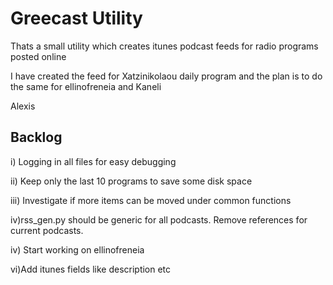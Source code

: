 Greecast Utility
==================

Thats a small utility which creates itunes podcast feeds for radio programs posted online

I have created the feed for Xatzinikolaou daily program and the plan is to do the same for ellinofreneia and Kaneli

Alexis

Backlog
-----------
i) Logging in all files for easy debugging

ii) Keep only the last 10 programs to save some disk space

iii) Investigate if more items can be moved under common functions

iv)rss_gen.py should be generic for all podcasts. Remove references for current podcasts.

iv) Start working on ellinofreneia

vi)Add itunes fields like description etc
